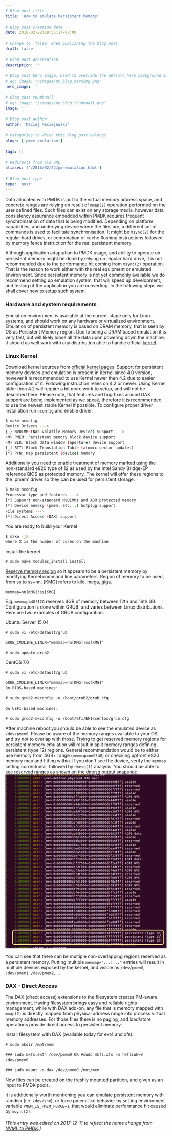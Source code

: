 ```yaml
---
# Blog post title
title: 'How to emulate Persistent Memory'

# Blog post creation date
date: 2016-02-22T19:55:17-07:00

# Change to 'false' when publishing the blog post
draft: false

# Blog post description
description: ''

# Blog post hero image. Used to override the default hero background image.
# eg: image: "/images/my_blog_heroimg.png"
hero_image: ''

# Blog post thumbnail
# eg: image: "/images/my_blog_thumbnail.png"
image: ''

# Blog post author
author: 'Maciej Maciejewski'

# Categories to which this blog post belongs
blogs: ['pmem_emulation']

tags: []

# Redirects from old URL
aliases: ['/2016/02/22/pm-emulation.html']

# Blog post type
type: 'post'
---
```


Data allocated with PMDK is put to the virtual memory address space, and concrete ranges are relying on result of `mmap(2)` operation performed on the user defined files.
Such files can exist on any storage media, however data consistency assurance embedded within PMDK requires frequent synchronisation of data that is being modified.
Depending on platform capabilities, and underlying device where the files are, a different set of commands is used to facilitate synchronisation.
It might be `msync(2)` for the regular hard drives, or combination of cache flushing instructions followed by memory fence instruction for the real persistent memory.

Although application adaptation to PMDK usage, and ability to operate on persistent memory might be done by relying on regular hard drive, it is not recommended due to the performance hit coming from `msync(2)` operation.
That is the reason to work either with the real equipment or emulated environment. Since persistent memory is not yet commonly available we do recommend setting up emulation system, that will speed up development, and testing of the application you are converting. In the following steps we shall cover how to setup such system.

### Hardware and system requirements

Emulation environment is available at the current stage only for Linux systems, and should work on any hardware or virtualized environment. Emulation of persistent memory is based on DRAM memory, that is seen by OS as Persistent Memory region. Due to being a DRAM based emulation it is very fast, but will likely loose all the data upon powering down the machine.
It should as well work with any distribution able to handle official [kernel](https://www.kernel.org/).

### Linux Kernel

Download kernel sources from [official kernel pages](https://www.kernel.org/).
Support for persistent memory devices and emulation is present in Kernel since 4.0 version, however it is recommended to use Kernel newer then 4.2 due to easier configuration of it. Following instruction relies on 4.2 or newer. Using Kernel older then 4.2 will require a bit more work to setup, and will not be described here.
Please note, that features and bug fixes around DAX support are being implemented as we speak, therefore it is recommended to use the newest stable Kernel if possible.
To configure proper driver installation run `nconfig` and enable driver.

```bash
$ make nconfig
Device Drivers --->
{_} NVDIMM (Non-Volatile Memory Device) Support --->
<M> PMEM: Persistent memory block device support
<M> BLK: Block data window (aperture) device support
[_] BTT: Block Translation Table (atomic sector updates)
[*] PFN: Map persistent (device) memory
```

Additionally you need to enable treatment of memory marked using the non-standard e820 type of 12 as used by the Intel Sandy Bridge-EP reference BIOS as protected memory. The kernel will offer these regions to the 'pmem' driver so they can be used for persistent storage.

```bash
$ make nconfig
Processor type and features --->
[*] Support non-standard NVDIMMs and ADR protected memory
[*] Device memory (pmem, etc...) hotplug support
File systems --->
[*] Direct Access (DAX) support
```

You are ready to build your Kernel

```bash
$ make -jX
where X is the number of cores on the machine
```

Install the kernel

```
# sudo make modules_install install
```

[Reserve memory region](https://nvdimm.wiki.kernel.org/how_to_choose_the_correct_memmap_kernel_parameter_for_pmem_on_your_system) so it appears to be a persistent memory by modifying Kernel command line parameters.
Region of memory to be used, from ss to ss+nn. [KMG] refers to kilo, mega, giga.

```
memmap=nn[KMG]!ss[KMG]
```

E.g. `memmap=4G!12G` reserves 4GB of memory between 12th and 16th GB.
Configuration is done within GRUB, and varies between Linux distributions.
Here are two examples of GRUB configuration.

Ubuntu Server 15.04

```
# sudo vi /etc/default/grub

GRUB_CMDLINE_LINUX="memmap=nn[KMG]!ss[KMG]"

# sudo update-grub2
```

CentOS 7.0

```
# sudo vi /etc/default/grub

GRUB_CMDLINE_LINUX="memmap=nn[KMG]!ss[KMG]"
On BIOS-based machines:

# sudo grub2-mkconfig -o /boot/grub2/grub.cfg

On UEFI-based machines:

# sudo grub2-mkconfig -o /boot/efi/EFI/centos/grub.cfg
```

After machine reboot you should be able to see the emulated device as `/dev/pmem0`. Please be aware of the memory ranges available to your OS, and try not to overlap with those. Trying to get reserved memory regions for persistent memory emulation will result in split memory ranges defining persistent (type 12) regions. General recommendation would be to either use memory from 4GB+ range (`memmap=nnG!4G`) or checking upfront e820 memory map and fitting within.
If you don't see the device, verify the `memmap` setting correctness, followed by `dmesg(1)` analysis. You should be able to see reserved ranges as shown on the dmesg output snapshot:
![dmesg](/images/posts/dmesg.png)

You can see that there can be multiple non-overlapping regions reserved as a persistent memory. Putting multiple `memmap="...!..."` entries will result in multiple devices exposed by the kernel, and visible as `/dev/pmem0`, `/dev/pmem1`, `/dev/pmem2`, ...

### DAX - Direct Access

The DAX (direct access) extensions to the filesystem creates PM-aware environment.
Having filesystem brings easy and reliable rights management, while with DAX add-on, any file that is memory mapped with `mmap(2)` is directly mapped from physical address range into process virtual memory addresses.
For those files there is no paging, and load/store operations provide direct access to persistent memory.

Install filesystem with DAX (available today for ext4 and xfs):

```
# sudo mkdir /mnt/mem

### sudo mkfs.ext4 /dev/pmem0 OR #sudo mkfs.xfs -m reflink=0 /dev/pmem0

### sudo mount -o dax /dev/pmem0 /mnt/mem
```

Now files can be created on the freshly mounted partition, and given as an input to PMDK pools.

It is additionally worth mentioning you can emulate persistent memory with ramdisk (i.e. `/dev/shm`), or force pmem-like behavior by setting environment variable `PMEM_IS_PMEM_FORCE=1`, that would eliminate performance hit caused by `msync(2)`.

###### [This entry was edited on 2017-12-11 to reflect the name change from [NVML to PMDK](/blog/2017/12/announcing-the-persistent-memory-development-kit).]
